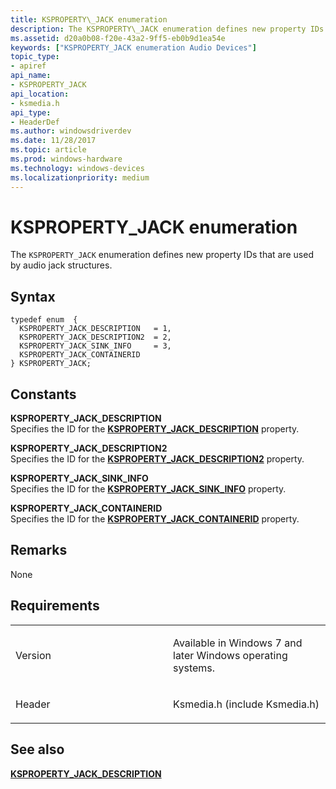 ```yaml
---
title: KSPROPERTY\_JACK enumeration
description: The KSPROPERTY\_JACK enumeration defines new property IDs that are used by audio jack structures.
ms.assetid: d20a0b08-f20e-43a2-9ff5-eb0b9d1ea54e
keywords: ["KSPROPERTY_JACK enumeration Audio Devices"]
topic_type:
- apiref
api_name:
- KSPROPERTY_JACK
api_location:
- ksmedia.h
api_type:
- HeaderDef
ms.author: windowsdriverdev
ms.date: 11/28/2017
ms.topic: article
ms.prod: windows-hardware
ms.technology: windows-devices
ms.localizationpriority: medium
---
```


# KSPROPERTY\_JACK enumeration


The `KSPROPERTY_JACK` enumeration defines new property IDs that are used by audio jack structures.

Syntax
------

```ManagedCPlusPlus
typedef enum  { 
  KSPROPERTY_JACK_DESCRIPTION   = 1,
  KSPROPERTY_JACK_DESCRIPTION2  = 2,
  KSPROPERTY_JACK_SINK_INFO     = 3,
  KSPROPERTY_JACK_CONTAINERID
} KSPROPERTY_JACK;
```

Constants
---------

<span id="KSPROPERTY_JACK_DESCRIPTION"></span><span id="ksproperty_jack_description"></span>**KSPROPERTY\_JACK\_DESCRIPTION**  
Specifies the ID for the [**KSPROPERTY\_JACK\_DESCRIPTION**](ksproperty-jack-description.md) property.

<span id="KSPROPERTY_JACK_DESCRIPTION2"></span><span id="ksproperty_jack_description2"></span>**KSPROPERTY\_JACK\_DESCRIPTION2**  
Specifies the ID for the [**KSPROPERTY\_JACK\_DESCRIPTION2**](ksproperty-jack-description2.md) property.

<span id="KSPROPERTY_JACK_SINK_INFO"></span><span id="ksproperty_jack_sink_info"></span>**KSPROPERTY\_JACK\_SINK\_INFO**  
Specifies the ID for the [**KSPROPERTY\_JACK\_SINK\_INFO**](ksproperty-jack-sink-info.md) property.

<span id="KSPROPERTY_JACK_CONTAINERID"></span><span id="ksproperty_jack_containerid"></span>**KSPROPERTY\_JACK\_CONTAINERID**  
Specifies the ID for the [**KSPROPERTY\_JACK\_CONTAINERID**](ksproperty-jack-containerid.md) property.

Remarks
-------

None

Requirements
------------

<table>
<colgroup>
<col width="50%" />
<col width="50%" />
</colgroup>
<tbody>
<tr class="odd">
<td align="left"><p>Version</p></td>
<td align="left"><p>Available in Windows 7 and later Windows operating systems.</p></td>
</tr>
<tr class="even">
<td align="left"><p>Header</p></td>
<td align="left">Ksmedia.h (include Ksmedia.h)</td>
</tr>
</tbody>
</table>

## <span id="see_also"></span>See also


[**KSPROPERTY\_JACK\_DESCRIPTION**](ksproperty-jack-description.md)

 

 







